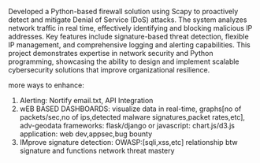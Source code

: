 Developed a Python-based firewall solution using Scapy to proactively detect and mitigate
Denial of Service (DoS) attacks. The system analyzes network traffic in real time, effectively identifying and
blocking malicious IP addresses. Key features include signature-based threat detection, flexible IP management,
and comprehensive logging and alerting capabilities. This project demonstrates expertise in network security and
Python programming, showcasing the ability to design and implement scalable cybersecurity solutions that improve
organizational resilience.

more ways to enhance:
1. Alerting: Nortify email.txt, API Integration
2. wEB BASED DASHBOARDS: visualize data in real-time, graphs[no of packets/sec,no of ips,detected malware signatures,packet rates,etc],
   adv-geodata
   frameworks: flask/django or javascript: chart.js/d3.js
   application: web dev,appsec,bug bounty
4. IMprove signature detection: OWASP:[sqli,xss,etc]
   relationship btw signature and functions
   network threat mastery
